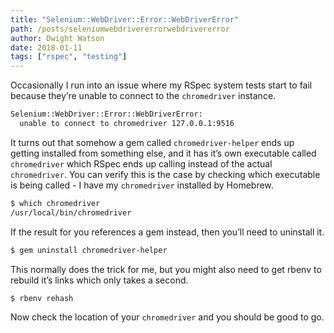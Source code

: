 ```yaml
---
title: "Selenium::WebDriver::Error::WebDriverError"
path: /posts/seleniumwebdrivererrorwebdrivererror
author: Dwight Watson
date: 2018-01-11
tags: ["rspec", "testing"]
---
```


Occasionally I run into an issue where my RSpec system tests start to fail because they’re unable to connect to the `chromedriver` instance.

```sh
Selenium::WebDriver::Error::WebDriverError:
  unable to connect to chromedriver 127.0.0.1:9516         
```

It turns out that somehow a gem called `chromedriver-helper` ends up getting installed from something else, and it has it’s own executable called `chromedriver` which RSpec ends up calling instead of the actual `chromedriver`. You can verify this is the case by checking which executable is being called - I have my `chromedriver` installed by Homebrew.

```sh
$ which chromedriver
/usr/local/bin/chromedriver
```

If the result for you references a gem instead, then you’ll need to uninstall it.

```sh
$ gem uninstall chromedriver-helper
```

This normally does the trick for me, but you might also need to get rbenv to rebuild it’s links which only takes a second.

```sh
$ rbenv rehash
```

Now check the location of your `chromedriver` and you should be good to go.
